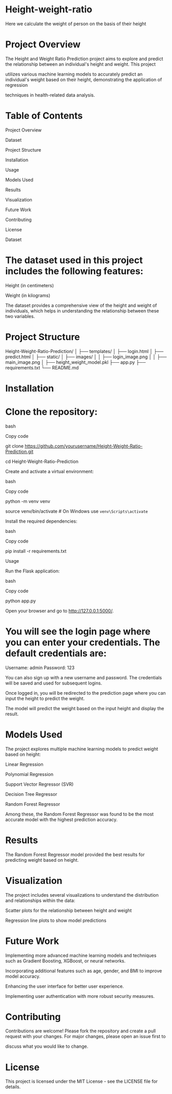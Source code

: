 # Height-weight-ratio
Here we calculate the weight of person on the basis of their height

# Project Overview

The Height and Weight Ratio Prediction project aims to explore and predict the relationship between an individual's height and weight. This project 

utilizes various machine learning models to accurately predict an individual's weight based on their height, demonstrating the application of regression 

techniques in health-related data analysis.


# Table of Contents

Project Overview

Dataset

Project Structure

Installation

Usage

Models Used

Results

Visualization

Future Work

Contributing

License

Dataset


# The dataset used in this project includes the following features:

Height (in centimeters)

Weight (in kilograms)


The dataset provides a comprehensive view of the height and weight of individuals, which helps in understanding the relationship between these two 
variables.


# Project Structure


Height-Weight-Ratio-Prediction/
│
├── templates/
│   ├── login.html
│   ├── predict.html
│
├── static/
│   ├── images/
│   │   ├── login_image.png
│   │   ├── main_image.png
│
├── height_weight_model.pkl
├── app.py
├── requirements.txt
└── README.md

# Installation

# Clone the repository:

bash

Copy code

git clone https://github.com/yourusername/Height-Weight-Ratio-Prediction.git

cd Height-Weight-Ratio-Prediction

Create and activate a virtual environment:

bash

Copy code

python -m venv venv

source venv/bin/activate  # On Windows use `venv\Scripts\activate`

Install the required dependencies:


bash

Copy code

pip install -r requirements.txt

Usage

Run the Flask application:


bash

Copy code

python app.py

Open your browser and go to http://127.0.0.1:5000/.

# You will see the login page where you can enter your credentials. The default credentials are:

Username: admin
Password: 123

You can also sign up with a new username and password. The credentials will be saved and used for subsequent logins.

Once logged in, you will be redirected to the prediction page where you can input the height to predict the weight.

The model will predict the weight based on the input height and display the result.

# Models Used

The project explores multiple machine learning models to predict weight based on height:

Linear Regression

Polynomial Regression

Support Vector Regressor (SVR)

Decision Tree Regressor

Random Forest Regressor

Among these, the Random Forest Regressor was found to be the most accurate model with the highest prediction accuracy.

# Results

The Random Forest Regressor model provided the best results for predicting weight based on height.

# Visualization

The project includes several visualizations to understand the distribution and relationships within the data:


Scatter plots for the relationship between height and weight

Regression line plots to show model predictions

# Future Work

Implementing more advanced machine learning models and techniques such as Gradient Boosting, XGBoost, or neural networks.

Incorporating additional features such as age, gender, and BMI to improve model accuracy.

Enhancing the user interface for better user experience.

Implementing user authentication with more robust security measures.

# Contributing

Contributions are welcome! Please fork the repository and create a pull request with your changes. For major changes, please open an issue first to 

discuss what you would like to change.

# License

This project is licensed under the MIT License - see the LICENSE file for details.
